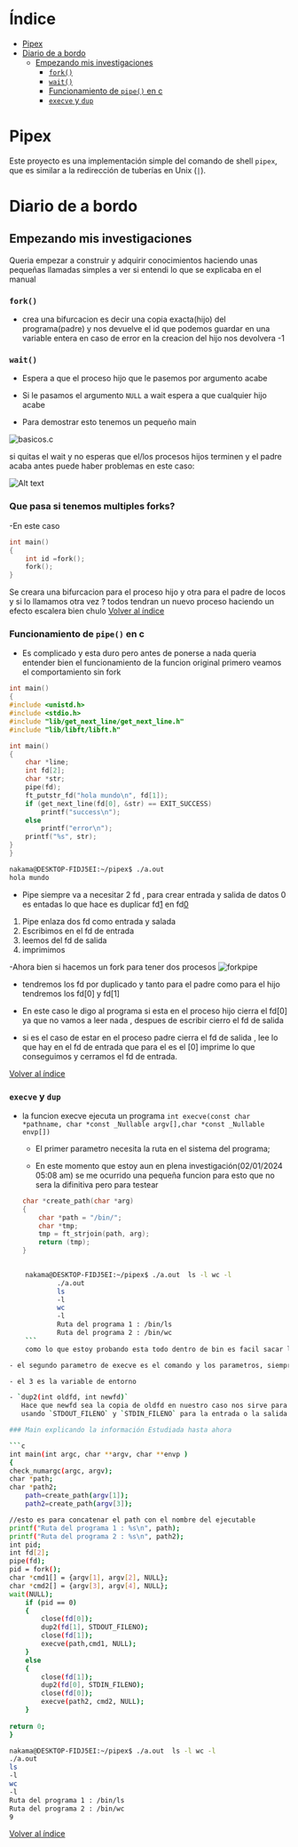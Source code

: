 # Índice

- [Pipex](#pipex)
- [Diario de a bordo](#diario-de-a-bordo)
	- [Empezando mis investigaciones](#empezando-mis-investigaciones)
		- [`fork()`](#fork)
		- [`wait()`](#wait)
		- [Funcionamiento de `pipe()` en c](#funcionamiento-de-pipe-en-c)
		- [`execve` y `dup`](#execve-y-dup)



# Pipex

Este proyecto es una implementación simple del comando de shell `pipex`, que es similar a la redirección de tuberías en Unix (`|`).

# Diario de a bordo 

## Empezando mis investigaciones

Queria empezar a construir y adquirir conocimientos haciendo unas pequeñas llamadas simples a ver si entendi lo que se explicaba en el manual

### `fork()`

- crea una bifurcacion es decir una copia exacta(hijo) del programa(padre) y nos devuelve el id que podemos guardar en una variable entera en caso de error en la creacion del hijo nos devolvera -1

### `wait()`

- Espera a que el proceso hijo que le pasemos por argumento acabe

- Si le pasamos el argumento `NULL` a wait espera a que cualquier hijo acabe 

- Para demostrar esto tenemos un pequeño main 

![basicos.c](/images/conwait.png)

si quitas el wait y no esperas que el/los procesos hijos terminen 
y el padre acaba antes puede haber problemas en este caso:

![Alt text](/images/sinwait.png)


### Que pasa si tenemos multiples forks?

-En este caso 

```c
int main()
{
	int id =fork();
	fork();
}
```
Se creara una bifurcacion para el proceso hijo y otra para el padre de locos y si lo llamamos otra vez ?
todos tendran un nuevo proceso haciendo un efecto escalera bien chulo
[Volver al índice](#índice)

### Funcionamiento de `pipe()` en c

- Es complicado y esta duro pero antes de ponerse a nada queria entender bien el funcionamiento de la funcion original primero veamos el comportamiento sin fork

```c
int main()
{
#include <unistd.h>
#include <stdio.h>
#include "lib/get_next_line/get_next_line.h"
#include "lib/libft/libft.h"

int main()
{
	char *line;
	int fd[2];
	char *str;
	pipe(fd);
	ft_putstr_fd("hola mundo\n", fd[1]);
	if (get_next_line(fd[0], &str) == EXIT_SUCCESS)
		printf("success\n");
	else
		printf("error\n");
	printf("%s", str);
}
}
```
```bash
nakama@DESKTOP-FIDJ5EI:~/pipex$ ./a.out 
hola mundo
```
- Pipe siempre va a necesitar 2 fd , para crear entrada y salida de datos 0 es entadas lo que hace es duplicar  fd[1](entrada) en fd[0](salida)

1. Pipe enlaza dos fd como entrada y salada
2. Escribimos en el fd de entrada 
3. leemos del fd de salida
4. imprimimos

-Ahora bien si hacemos un fork para tener dos procesos
![forkpipe](/images/forkpipe.png)

- tendremos los fd por duplicado y tanto para el padre como para el hijo tendremos los fd[0] y fd[1]

- En este caso le digo al programa si esta en el proceso hijo cierra el fd[0] ya que no vamos a leer nada , despues de escribir cierro el fd de salida

- si es el caso de estar en el proceso padre cierra el fd de salida , lee lo que hay en el fd de entrada que para el es el [0] imprime lo que conseguimos y cerramos el fd de entrada.

[Volver al índice](#índice)


### `execve` y `dup`

- la funcion execve ejecuta un programa `int execve(const char *pathname, char *const _Nullable argv[],char *const _Nullable envp[])`

	- El primer parametro necesita la ruta en el sistema del programa;

	- En este momento que estoy  aun en plena investigación(02/01/2024 05:08 am) se me ocurrido una pequeña funcion para esto que no sera la difinitiva pero para testear
	```c
	char *create_path(char *arg)
	{
		char *path = "/bin/";
		char *tmp;
		tmp = ft_strjoin(path, arg);
		return (tmp);
	}
	
	```
```bash
		
	nakama@DESKTOP-FIDJ5EI:~/pipex$ ./a.out  ls -l wc -l
			./a.out
			ls
			-l
			wc
			-l
			Ruta del programa 1 : /bin/ls
			Ruta del programa 2 : /bin/wc
	```
	como lo que estoy probando esta todo dentro de bin es facil sacar la ruta

- el segundo parametro de execve es el comando y los parametros, siempre debe acabar en null

- el 3 es la variable de entorno

- `dup2(int oldfd, int newfd)`
   Hace que newfd sea la copia de oldfd en nuestro caso nos sirve para redirigir la salida del programa por la pipe
   usando `STDOUT_FILENO` y `STDIN_FILENO` para la entrada o la salida

### Main explicando la información Estudiada hasta ahora

```c
int main(int argc, char **argv, char **envp )
{
check_numargc(argc, argv);
char *path;
char *path2;
	path=create_path(argv[1]);
	path2=create_path(argv[3]);

//esto es para concatenar el path con el nombre del ejecutable
printf("Ruta del programa 1 : %s\n", path);
printf("Ruta del programa 2 : %s\n", path2);
int pid;
int fd[2];
pipe(fd);
pid = fork();
char *cmd1[] = {argv[1], argv[2], NULL};
char *cmd2[] = {argv[3], argv[4], NULL};
wait(NULL);
	if (pid == 0)
	{
		close(fd[0]);
		dup2(fd[1], STDOUT_FILENO);
		close(fd[1]);
		execve(path,cmd1, NULL);
	}
	else
	{
		close(fd[1]);
		dup2(fd[0], STDIN_FILENO);
		close(fd[0]);
		execve(path2, cmd2, NULL);
	}
	
return 0;
}
```
```bash
nakama@DESKTOP-FIDJ5EI:~/pipex$ ./a.out  ls -l wc -l
./a.out
ls
-l
wc
-l
Ruta del programa 1 : /bin/ls
Ruta del programa 2 : /bin/wc
9
```
[Volver al índice](#índice)
















